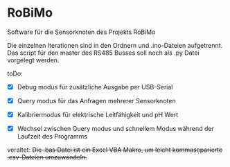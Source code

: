 # RoBiMo
 
Software für die Sensorknoten des Projekts RoBiMo

Die einzelnen Iterationen sind in den Ordnern und .ino-Dateien aufgetrennt. Das script für den master des RS485 Busses soll noch als .py Datei vorgelegt werden.

toDo:
- [x] Debug modus für zusätzliche Ausgabe per USB-Serial
- [x] Query modus für das Anfragen mehrerer Sensorknoten
- [x] Kalibriermodus für elektrische Leitfähigkeit und pH Wert
- [x] Wechsel zwischen Query modus und schnellem Modus während der Laufzeit des Programms 


veraltet: ~~Die .bas Datei ist ein Excel VBA Makro, um leicht kommaseparierte .csv-Dateien umzuwandeln.~~
